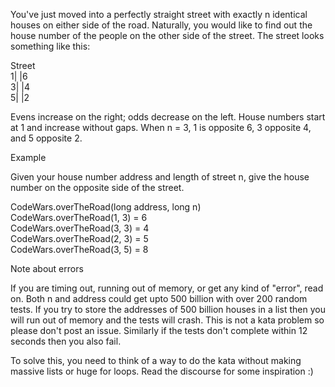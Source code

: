 You've just moved into a perfectly straight street with exactly n identical houses on either side of the road. Naturally, you would like to find out the house number of the people on the other side of the street. The street looks something like this:  

Street  
1|   |6  
3|   |4  
5|   |2  

Evens increase on the right; odds decrease on the left. House numbers start at 1 and increase without gaps. When n = 3, 1 is opposite 6, 3 opposite 4, and 5 opposite 2.  

Example  

Given your house number address and length of street n, give the house number on the opposite side of the street.  

CodeWars.overTheRoad(long address, long n)  
CodeWars.overTheRoad(1, 3) = 6  
CodeWars.overTheRoad(3, 3) = 4  
CodeWars.overTheRoad(2, 3) = 5  
CodeWars.overTheRoad(3, 5) = 8  

Note about errors  

If you are timing out, running out of memory, or get any kind of "error", read on. Both n and address could get upto 500 billion with over 200 random tests. If you try to store the addresses of 500 billion houses in a list then you will run out of memory and the tests will crash. This is not a kata problem so please don't post an issue. Similarly if the tests don't complete within 12 seconds then you also fail.  

To solve this, you need to think of a way to do the kata without making massive lists or huge for loops. Read the discourse for some inspiration :)  